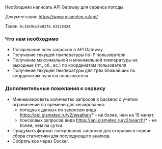 Необходимо написать API Gateway для сервиса погоды.

Документация: https://www.gismeteo.ru/api/ 

Токен: `5c10e9ce8e02f6.83138424`

### Что нам необходимо

* Логирование всех запросов в API Gateway
* Получение текущей температуры по IP пользователя
* Получение максимальной и минимальной температуры на выходные (пт., сб., вс.) по координатам пользователя
* Получение текущей температуры для трёх ближайших по координатам пунктов  пользователя


### Дополнительные пожелания к сервису

* Минимизировать количество запросов к backend с учетом ограничений по времени для кеширования:
  * погодных данных по запросам вида https://api.gismeteo.ru/v2/weather/* - не более, чем на 15 минут;
  * поисковых запросов вида  https://api.gismeteo.ru/v2/search/* - не более, чем на сутки
* Придумать формат логирования запросов для отправки в сервис сбора статистики для последующего анализа.
* Собрать все через Docker.